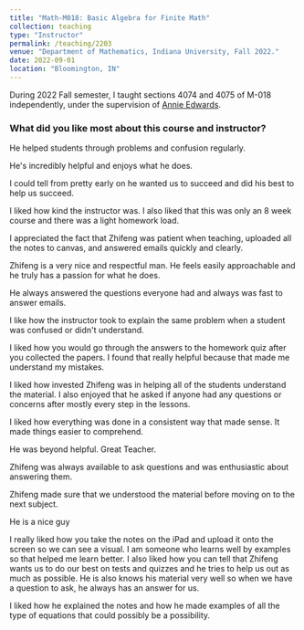 ```yaml
---
title: "Math-M018: Basic Algebra for Finite Math"
collection: teaching
type: "Instructor"
permalink: /teaching/2203
venue: "Department of Mathematics, Indiana University, Fall 2022."
date: 2022-09-01
location: "Bloomington, IN"
---
```


During 2022 Fall semester, I taught sections 4074 and 4075 of M-018 independently, under the supervision of [Annie Edwards](https://math.indiana.edu/about/faculty/edwards-annie.html).

### What did you like most about this course and instructor?

He helped students through problems and confusion regularly.

He's incredibly helpful and enjoys what he does.

I could tell from pretty early on he wanted us to succeed and did his best to help us succeed.

I liked how kind the instructor was. I also liked that this was only an 8 week course and there was a light homework load.

I appreciated the fact that Zhifeng was patient when teaching, uploaded all the notes to canvas, and answered emails quickly and clearly.

Zhifeng is a very nice and respectful man. He feels easily approachable and he truly has a passion for what he does.

He always answered the questions everyone had and always was fast to answer emails.

I like how the instructor took to explain the same problem when a student was confused or didn't understand.
 
I liked how you would go through the answers to the homework quiz after you collected the papers. I found that really helpful because that
made me understand my mistakes.

I liked how invested Zhifeng was in helping all of the students understand the material. I also enjoyed that he asked if anyone
had any questions or concerns after mostly every step in the lessons.

I liked how everything was done in a consistent way that made sense. It made things easier to comprehend.

He was beyond helpful. Great Teacher.

Zhifeng was always available to ask questions and was enthusiastic about answering them.

Zhifeng made sure that we understood the material before moving on to the next subject.

He is a nice guy

I really liked how you take the notes on the iPad and upload it onto the screen so we can see a visual. I am someone who learns
well by examples so that helped me learn better. I also liked how you can tell that Zhifeng wants us to do our best on tests
and quizzes and he tries to help us out as much as possible. He is also knows his material very well so when we have a question
to ask, he always has an answer for us.

I liked how he explained the notes and how he made examples of all the type of equations that could possibly be a possibility.